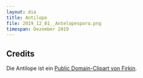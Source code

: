 ```yaml
---
layout: dia
title: Antilope
file: 2019_12_01__Antelopespora.png
timespan: Dezember 2019
---
```


## Credits

Die Antilope ist ein [Public Domain-Clipart von Firkin](https://web.archive.org/web/20170625164443/https://openclipart.org/detail/262575/antelope-2-isolated).
